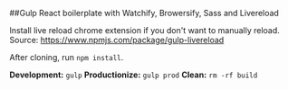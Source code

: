##Gulp React boilerplate with Watchify, Browersify, Sass and Livereload

Install live reload chrome extension if you don't want to manually reload.
Source: https://www.npmjs.com/package/gulp-livereload

After cloning, run `npm install`.

**Development:** `gulp`
**Productionize:** `gulp prod`
**Clean:** `rm -rf build`
